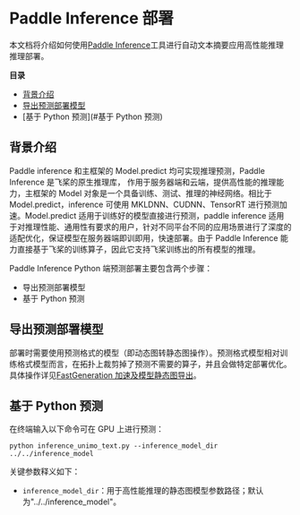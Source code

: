 # Paddle Inference 部署
本文档将介绍如何使用[Paddle Inference](https://paddle-inference.readthedocs.io/en/latest/guides/introduction/index_intro.html#paddle-inference)工具进行自动文本摘要应用高性能推理推理部署。

**目录**
   * [背景介绍](#背景介绍)
   * [导出预测部署模型](#导出预测部署模型)
   * [基于 Python 预测](#基于 Python 预测)


## 背景介绍
Paddle inference 和主框架的 Model.predict 均可实现推理预测，Paddle Inference 是飞桨的原生推理库， 作用于服务器端和云端，提供高性能的推理能力，主框架的 Model 对象是一个具备训练、测试、推理的神经网络。相比于 Model.predict，inference 可使用 MKLDNN、CUDNN、TensorRT 进行预测加速。Model.predict 适用于训练好的模型直接进行预测，paddle inference 适用于对推理性能、通用性有要求的用户，针对不同平台不同的应用场景进行了深度的适配优化，保证模型在服务器端即训即用，快速部署。由于 Paddle Inference 能力直接基于飞桨的训练算子，因此它支持飞桨训练出的所有模型的推理。


Paddle Inference Python 端预测部署主要包含两个步骤：
- 导出预测部署模型
- 基于 Python 预测


## 导出预测部署模型
部署时需要使用预测格式的模型（即动态图转静态图操作）。预测格式模型相对训练格式模型而言，在拓扑上裁剪掉了预测不需要的算子，并且会做特定部署优化。具体操作详见[FastGeneration 加速及模型静态图导出](../../README.md)。

## 基于 Python 预测
<!-- 同上，高性能预测的默认输入和输出形式也为文件，可分别通过 test_path 和 save_path 进行指定，通过如下命令便可以基于 Paddle Inference 进行高性能预测： -->

在终端输入以下命令可在 GPU 上进行预测：
```shell
python inference_unimo_text.py --inference_model_dir ../../inference_model
```

关键参数释义如下：
* `inference_model_dir`：用于高性能推理的静态图模型参数路径；默认为"../../inference_model"。

